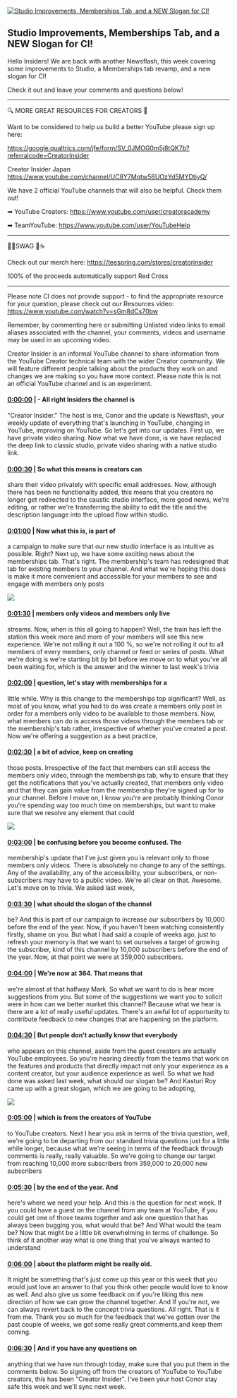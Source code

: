 [![Studio Improvements, Memberships Tab, and a NEW Slogan for CI!](https://i.ytimg.com/vi/pzcMvbFUhmE/maxresdefault.jpg)](https://www.youtube.com/watch?v=pzcMvbFUhmE)

## Studio Improvements, Memberships Tab, and a NEW Slogan for CI!

Hello Insiders! We are back with another Newsflash, this week covering some improvements to Studio, a Memberships tab revamp, and a new slogan for CI!



Check it out and leave your comments and questions below!



-------------------------------------------



🔍 MORE GREAT RESOURCES FOR CREATORS 🔎



Want to be considered to help us build a better YouTube please sign up here: 

https://google.qualtrics.com/jfe/form/SV_0JMOG0m5j8tQK7b?referralcode=CreatorInsider



Creator Insider Japan https://www.youtube.com/channel/UC8Y7Mqtw56UOzYd5MYDtiyQ/



We have 2 official YouTube channels that will also be helpful. Check them out! 



➡ YouTube Creators: https://www.youtube.com/user/creatoracademy



➡ TeamYouTube: https://www.youtube.com/user/YouTubeHelp



-------------------------------------------



👕👚SWAG 🎽☕



Check out our merch here: https://teespring.com/stores/creatorinsider



100% of the proceeds automatically support Red Cross



-------------------------------------------

Please note CI does not provide support - to find the appropriate resource for your question, please check out our Resources video: https://www.youtube.com/watch?v=sGm8dCs70bw



Remember, by commenting here or submitting Unlisted video links to email aliases associated with the channel, your comments, videos and username may be used in an upcoming video.



Creator Insider is an informal YouTube channel to share information from the YouTube Creator technical team with the wider Creator community. We will feature different people talking about the products they work on and changes we are making so you have more context. Please note this is not an official YouTube channel and is an experiment.



#### [0:00:00](https://www.youtube.com/watch?v=pzcMvbFUhmE&t=0) |  - All right Insiders the channel is

"Creator Insider." The host is me, Conor and the update is Newsflash, your weekly update of everything that's launching in YouTube, changing in YouTube, improving on YouTube. So let's get into our updates. First up, we have private video sharing. Now what we have done, is we have replaced the deep link to classic studio, private video sharing with a native studio link.  

#### [0:00:30](https://www.youtube.com/watch?v=pzcMvbFUhmE&t=30) |  So what this means is creators can

share their video privately with specific email addresses. Now, although there has been no functionality added, this means that you creators no longer get redirected to the caustic studio interface, more good news, we're editing, or rather we're transferring the ability to edit the title and the description language into the upload flow within studio.  

#### [0:01:00](https://www.youtube.com/watch?v=pzcMvbFUhmE&t=60) |  Now what this is, is part of

a campaign to make sure that our new studio interface is as intuitive as possible. Right? Next up, we have some exciting news about the memberships tab. That's right. The membership's team has redesigned that tab for existing members to your channel. And what we're hoping this does is make it more convenient and accessible for your members to see and engage with members only posts  

![](https://i.ytimg.com/vi/pzcMvbFUhmE/maxres1.jpg)



#### [0:01:30](https://www.youtube.com/watch?v=pzcMvbFUhmE&t=90) |  members only videos and members only live

streams. Now, when is this all going to happen? Well, the train has left the station this week more and more of your members will see this new experience. We're not rolling it out a 100 %, so we're not rolling it out to all members of every members, only channel or feed or series of posts. What we're doing is we're starting bit by bit before we move on to what you've all been waiting for, which is the answer and the winner to last week's trivia  

#### [0:02:00](https://www.youtube.com/watch?v=pzcMvbFUhmE&t=120) |  question, let's stay with memberships for a

little while. Why is this change to the memberships top significant? Well, as most of you know, what you had to do was create a members only post in order for a members only video to be available to those members. Now, what members can do is access those videos through the members tab or the membership's tab rather, irrespective of whether you've created a post. Now we're offering a suggestion as a best practice,  

#### [0:02:30](https://www.youtube.com/watch?v=pzcMvbFUhmE&t=150) |  a bit of advice, keep on creating

those posts. Irrespective of the fact that members can still access the members only video, through the memberships tab, why to ensure that they get the notifications that you've actually created, that members only video and that they can gain value from the membership they're signed up for to your channel. Before I move on, I know you're are probably thinking Conor you're spending way too much time on memberships, but want to make sure that we resolve any element that could  

![](https://i.ytimg.com/vi/pzcMvbFUhmE/maxres2.jpg)



#### [0:03:00](https://www.youtube.com/watch?v=pzcMvbFUhmE&t=180) |  be confusing before you become confused. The

membership's update that I've just given you is relevant only to those members only videos. There is absolutely no change to any of the settings. Any of the availability, any of the accessibility, your subscribers, or non-subscribers may have to a public video. We're all clear on that. Awesome. Let's move on to trivia. We asked last week,  

#### [0:03:30](https://www.youtube.com/watch?v=pzcMvbFUhmE&t=210) |  what should the slogan of the channel

be? And this is part of our campaign to increase our subscribers by 10,000 before the end of the year. Now, if you haven't been watching consistently firstly, shame on you. But what I had said a couple of weeks ago, just to refresh your memory is that we want to set ourselves a target of growing the subscriber, kind of this channel by 10,000 subscribers before the end of the year. Now, at that point we were at 359,000 subscribers.  

#### [0:04:00](https://www.youtube.com/watch?v=pzcMvbFUhmE&t=240) |  We're now at 364. That means that

we're almost at that halfway Mark. So what we want to do is hear more suggestions from you. But some of the suggestions we want you to solicit were in how can we better market this channel? Because what we hear is there are a lot of really useful updates. There's an awful lot of opportunity to contribute feedback to new changes that are happening on the platform.  

#### [0:04:30](https://www.youtube.com/watch?v=pzcMvbFUhmE&t=270) |  But people don't actually know that everybody

who appears on this channel, aside from the guest creators are actually YouTube employees. So you're hearing directly from the teams that work on the features and products that directly impact not only your experience as a content creator, but your audience experience as well. So what we had done was asked last week, what should our slogan be? And Kasturi Roy came up with a great slogan, which we are going to be adopting,  

![](https://i.ytimg.com/vi/pzcMvbFUhmE/maxres3.jpg)



#### [0:05:00](https://www.youtube.com/watch?v=pzcMvbFUhmE&t=300) |  which is from the creators of YouTube

to YouTube creators. Next I hear you ask in terms of the trivia question, well, we're going to be departing from our standard trivia questions just for a little while longer, because what we're seeing in terms of the feedback through comments is really, really valuable. So we're going to change our target from reaching 10,000 more subscribers from 359,000 to 20,000 new subscribers  

#### [0:05:30](https://www.youtube.com/watch?v=pzcMvbFUhmE&t=330) |  by the end of the year. And

here's where we need your help. And this is the question for next week. If you could have a guest on the channel from any team at YouTube, if you could get one of those teams together and ask one question that has always been bugging you, what would that be? And What would the team be? Now that might be a little bit overwhelming in terms of challenge. So think of it another way what is one thing that you've always wanted to understand  

#### [0:06:00](https://www.youtube.com/watch?v=pzcMvbFUhmE&t=360) |  about the platform might be really old.

It might be something that's just come up this year or this week that you would just love an answer to that you think other people would love to know as well. And also give us some feedback on if you're liking this new direction of how we can grow the channel together. And If you're not, we can always revert back to the concept trivia questions. All right. That is it from me. Thank you so much for the feedback that we've gotten over the past couple of weeks, we got some really great comments,and keep them coming.  

#### [0:06:30](https://www.youtube.com/watch?v=pzcMvbFUhmE&t=390) |  And if you have any questions on

anything that we have run through today, make sure that you put them in the comments below. So signing off from the creators of YouTube to YouTube creators, this has been "Creator Insider". I've been your host Conor stay safe this week and we'll sync next week.  